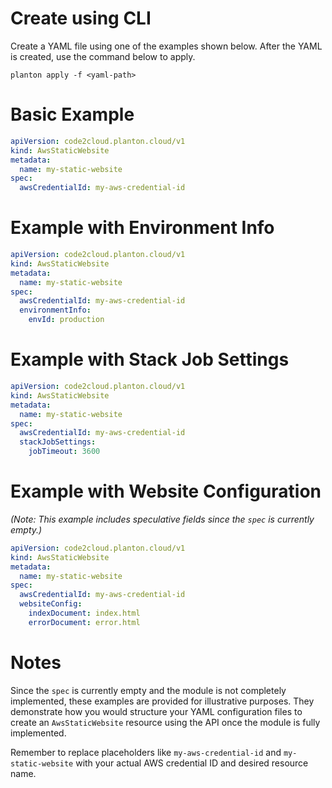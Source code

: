 # Create using CLI

Create a YAML file using one of the examples shown below. After the YAML is created, use the command below to apply.

```shell
planton apply -f <yaml-path>
```

# Basic Example

```yaml
apiVersion: code2cloud.planton.cloud/v1
kind: AwsStaticWebsite
metadata:
  name: my-static-website
spec:
  awsCredentialId: my-aws-credential-id
```

# Example with Environment Info

```yaml
apiVersion: code2cloud.planton.cloud/v1
kind: AwsStaticWebsite
metadata:
  name: my-static-website
spec:
  awsCredentialId: my-aws-credential-id
  environmentInfo:
    envId: production
```

# Example with Stack Job Settings

```yaml
apiVersion: code2cloud.planton.cloud/v1
kind: AwsStaticWebsite
metadata:
  name: my-static-website
spec:
  awsCredentialId: my-aws-credential-id
  stackJobSettings:
    jobTimeout: 3600
```

# Example with Website Configuration

*(Note: This example includes speculative fields since the `spec` is currently empty.)*

```yaml
apiVersion: code2cloud.planton.cloud/v1
kind: AwsStaticWebsite
metadata:
  name: my-static-website
spec:
  awsCredentialId: my-aws-credential-id
  websiteConfig:
    indexDocument: index.html
    errorDocument: error.html
```

# Notes

Since the `spec` is currently empty and the module is not completely implemented, these examples are provided for illustrative purposes. They demonstrate how you would structure your YAML configuration files to create an `AwsStaticWebsite` resource using the API once the module is fully implemented.

Remember to replace placeholders like `my-aws-credential-id` and `my-static-website` with your actual AWS credential ID and desired resource name.
